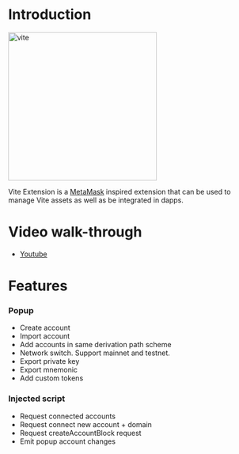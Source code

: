 # Introduction

<div>
    <img src="https://vite-extension.surge.sh/screenshot.png" alt="vite" width=300 />
</div>

Vite Extension is a [MetaMask](https://metamask.io) inspired extension that can be used to manage Vite assets as well as be integrated in dapps.

# Video walk-through

- [Youtube](https://youtu.be/JmufcGt_pic)

# Features

### Popup

- Create account
- Import account
- Add accounts in same derivation path scheme
- Network switch. Support mainnet and testnet.
- Export private key
- Export mnemonic
- Add custom tokens

### Injected script

- Request connected accounts
- Request connect new account + domain
- Request createAccountBlock request
- Emit popup account changes
